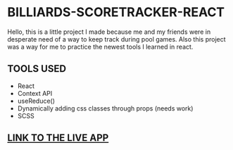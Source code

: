 # BILLIARDS-SCORETRACKER-REACT

Hello, this is a little project I made because me and my friends were in desperate need of a way to keep track during pool games. Also this project was a way for me to practice the newest tools I learned in react. 

## TOOLS USED
 - React
 - Context API
 - useReduce()
 - Dynamically adding css classes through props (needs work)
 - SCSS
 
## [LINK TO THE LIVE APP](https://kralmarko123.github.io/billiards-scoretracker-react/)
